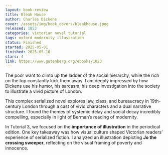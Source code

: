 ```yaml
---
layout: book-review
title: Bleak House
author: Charles Dickens
cover: /assets/img/book_covers/bleakhouse.jpeg
released: 1853
categories: victorian novel tutorial
tags: oxford modernity illustration
status: Finished
started: 2025-05-01
finished: 2025-05-16
stars: 4
link: https://www.gutenberg.org/ebooks/1023
---
```


The poor want to climb up the ladder of the social hierarchy, while the rich on the top constantly kick them away. I am deeply impressed by how Dickens use his humor, his sarcasm, his deep investigation into the society to illustrate a vivid picture of London.

This complex serialized novel explores law, class, and bureaucracy in 19th-century London through a cast of vivid characters and a dual narrative structure. I found the themes of systemic delay and social decay incredibly compelling, especially in light of Berman’s reading of modernity.

In Tutorial 3, we focused on the **importance of illustration** in the periodical edition. One key takeaway was how visual culture shaped Victorian readers’ experience of serialized fiction. I analyzed an illustration depicting **Jo the crossing sweeper**, reflecting on the visual framing of poverty and innocence.
